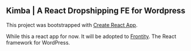## Kimba | A React Dropshipping FE for Wordpress 

This project was bootstrapped with [Create React App](https://github.com/facebook/create-react-app).

While this a react app for now. It will be adopted to [Frontity](https://frontity.org/). The React framework for WordPress. 